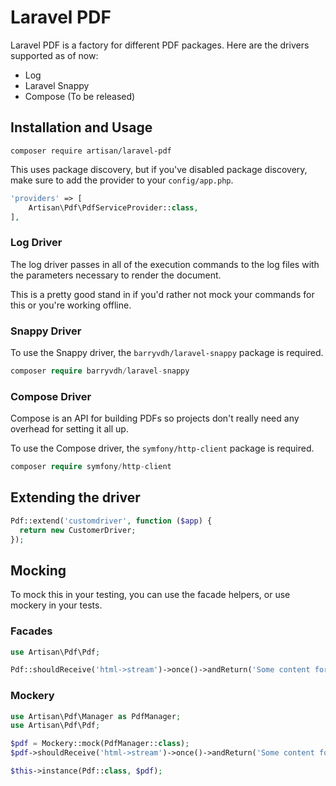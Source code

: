 # Laravel PDF

Laravel PDF is a factory for different PDF packages. Here are the drivers supported as of now:
- Log
- Laravel Snappy
- Compose (To be released)

## Installation and Usage
```
composer require artisan/laravel-pdf
```

This uses package discovery, but if you've disabled package discovery, make sure to add the provider
to your `config/app.php`.

```php
'providers' => [
    Artisan\Pdf\PdfServiceProvider::class,
],
```

### Log Driver
The log driver passes in all of the execution commands to the log files with the parameters necessary
to render the document.

This is a pretty good stand in if you'd rather not mock your commands for this or you're working offline.

### Snappy Driver
To use the Snappy driver, the `barryvdh/laravel-snappy` package is required.

```php
composer require barryvdh/laravel-snappy
```

### Compose Driver
Compose is an API for building PDFs so projects don't really need any overhead for setting it all up.

To use the Compose driver, the `symfony/http-client` package is required.

```php
composer require symfony/http-client
```

## Extending the driver

```php
Pdf::extend('customdriver', function ($app) {
  return new CustomerDriver;
});
```

## Mocking
To mock this in your testing, you can use the facade helpers, or use mockery in your tests.

### Facades

```php
use Artisan\Pdf\Pdf;

Pdf::shouldReceive('html->stream')->once()->andReturn('Some content for the PDF.');
```

### Mockery

```php
use Artisan\Pdf\Manager as PdfManager;
use Artisan\Pdf\Pdf;

$pdf = Mockery::mock(PdfManager::class);
$pdf->shouldReceive('html->stream')->once()->andReturn('Some content for the PDF.');

$this->instance(Pdf::class, $pdf);
```